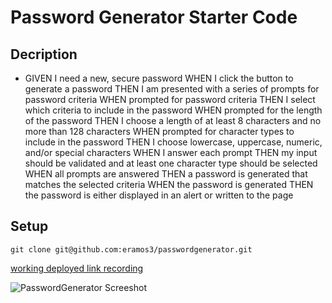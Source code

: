 # Password Generator Starter Code

## Decription

* GIVEN I need a new, secure password
WHEN I click the button to generate a password
THEN I am presented with a series of prompts for password criteria
WHEN prompted for password criteria
THEN I select which criteria to include in the password
WHEN prompted for the length of the password
THEN I choose a length of at least 8 characters and no more than 128 characters
WHEN prompted for character types to include in the password
THEN I choose lowercase, uppercase, numeric, and/or special characters
WHEN I answer each prompt
THEN my input should be validated and at least one character type should be selected
WHEN all prompts are answered
THEN a password is generated that matches the selected criteria
WHEN the password is generated
THEN the password is either displayed in an alert or written to the page
## Setup
```
git clone git@github.com:eramos3/passwordgenerator.git
```
[working deployed link recording](https://drive.google.com/file/d/1BS6FPF023e2SV99eLKUQop-7Yt4Rcs0P/view)

![PasswordGenerator Screeshot](./develop/css/images/passgen.png)